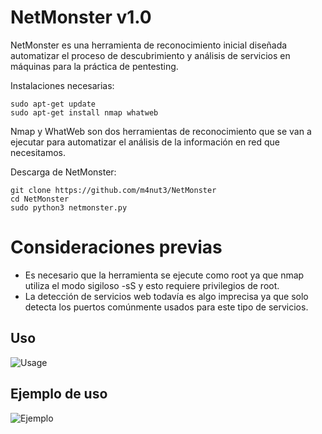 # NetMonster v1.0
NetMonster es una herramienta de reconocimiento inicial diseñada automatizar el proceso de descubrimiento y análisis de servicios en máquinas para la práctica de pentesting.

Instalaciones necesarias:
```shell
sudo apt-get update
sudo apt-get install nmap whatweb
```

Nmap y WhatWeb son dos herramientas de reconocimiento que se van a ejecutar para automatizar el análisis de la información en red que necesitamos.

Descarga de NetMonster:
```shell
git clone https://github.com/m4nut3/NetMonster
cd NetMonster
sudo python3 netmonster.py
```

# Consideraciones previas

- Es necesario que la herramienta se ejecute como root ya que nmap utiliza el modo sigiloso -sS y esto requiere privilegios de root.
- La detección de servicios web todavía es algo imprecisa ya que solo detecta los puertos comúnmente usados para este tipo de servicios.

## Uso

![Usage](https://private-user-images.githubusercontent.com/171588712/403861601-191ae082-d291-4515-ba8b-3e21dab6f633.png?jwt=eyJhbGciOiJIUzI1NiIsInR5cCI6IkpXVCJ9.eyJpc3MiOiJnaXRodWIuY29tIiwiYXVkIjoicmF3LmdpdGh1YnVzZXJjb250ZW50LmNvbSIsImtleSI6ImtleTUiLCJleHAiOjE3MzcwMzA5NzcsIm5iZiI6MTczNzAzMDY3NywicGF0aCI6Ii8xNzE1ODg3MTIvNDAzODYxNjAxLTE5MWFlMDgyLWQyOTEtNDUxNS1iYThiLTNlMjFkYWI2ZjYzMy5wbmc_WC1BbXotQWxnb3JpdGhtPUFXUzQtSE1BQy1TSEEyNTYmWC1BbXotQ3JlZGVudGlhbD1BS0lBVkNPRFlMU0E1M1BRSzRaQSUyRjIwMjUwMTE2JTJGdXMtZWFzdC0xJTJGczMlMkZhd3M0X3JlcXVlc3QmWC1BbXotRGF0ZT0yMDI1MDExNlQxMjMxMTdaJlgtQW16LUV4cGlyZXM9MzAwJlgtQW16LVNpZ25hdHVyZT0zN2UyOWZiMDhkMzJiMWE2YWE3YWRkYTFiMTgwYmRiMmM1ZjU5OWJlZmNiMDI5ZjlmZTM1MDJjYTZmY2VkZWZjJlgtQW16LVNpZ25lZEhlYWRlcnM9aG9zdCJ9.zU_DBj4WkLPzdB-bNA7P1XzapE-wMunw7GOhVyJkvTA)

## Ejemplo de uso
![Ejemplo](https://private-user-images.githubusercontent.com/171588712/403860379-2891e571-b81a-4c39-bb53-16c20dfa6e15.png?jwt=eyJhbGciOiJIUzI1NiIsInR5cCI6IkpXVCJ9.eyJpc3MiOiJnaXRodWIuY29tIiwiYXVkIjoicmF3LmdpdGh1YnVzZXJjb250ZW50LmNvbSIsImtleSI6ImtleTUiLCJleHAiOjE3MzcwMzA3MzksIm5iZiI6MTczNzAzMDQzOSwicGF0aCI6Ii8xNzE1ODg3MTIvNDAzODYwMzc5LTI4OTFlNTcxLWI4MWEtNGMzOS1iYjUzLTE2YzIwZGZhNmUxNS5wbmc_WC1BbXotQWxnb3JpdGhtPUFXUzQtSE1BQy1TSEEyNTYmWC1BbXotQ3JlZGVudGlhbD1BS0lBVkNPRFlMU0E1M1BRSzRaQSUyRjIwMjUwMTE2JTJGdXMtZWFzdC0xJTJGczMlMkZhd3M0X3JlcXVlc3QmWC1BbXotRGF0ZT0yMDI1MDExNlQxMjI3MTlaJlgtQW16LUV4cGlyZXM9MzAwJlgtQW16LVNpZ25hdHVyZT1lZWQ1YjY1NWIwZGJkMDJhYmJkNDNkNTY0M2YxYzE3NDQwZTY3ZDI0OWExYzRmZGY3YTcyODk4MmNhZmVjMDQ3JlgtQW16LVNpZ25lZEhlYWRlcnM9aG9zdCJ9.wIKUxQfrwuTHO7PCBbEnYQ-tUHq0jma0L6NBnsgjmzA)
